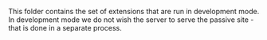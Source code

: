 This folder contains the set of extensions that are run in development mode. In development mode we do not wish the server to serve the passive site - that is done in a separate process.